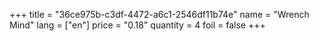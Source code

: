 +++
title = "36ce975b-c3df-4472-a6c1-2546df11b74e"
name = "Wrench Mind"
lang = ["en"]
price = "0.18"
quantity = 4
foil = false
+++
